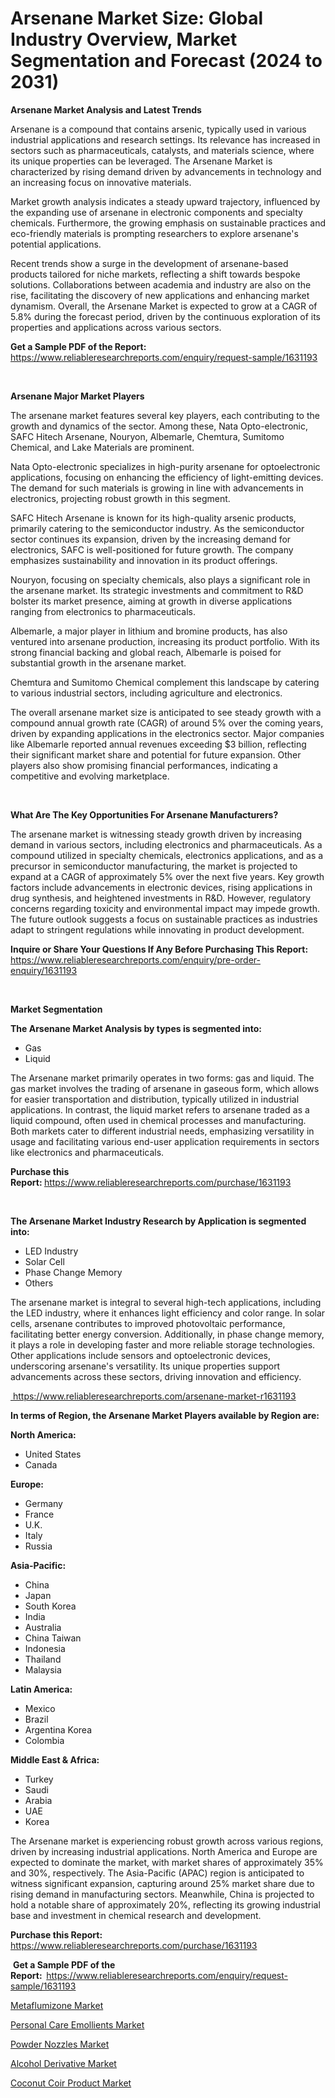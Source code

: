 <p><h1>Arsenane Market Size: Global Industry Overview, Market Segmentation and Forecast (2024 to 2031)</h1></p><p><strong>Arsenane Market Analysis and Latest Trends</strong></p>
<p><p>Arsenane is a compound that contains arsenic, typically used in various industrial applications and research settings. Its relevance has increased in sectors such as pharmaceuticals, catalysts, and materials science, where its unique properties can be leveraged. The Arsenane Market is characterized by rising demand driven by advancements in technology and an increasing focus on innovative materials. </p><p>Market growth analysis indicates a steady upward trajectory, influenced by the expanding use of arsenane in electronic components and specialty chemicals. Furthermore, the growing emphasis on sustainable practices and eco-friendly materials is prompting researchers to explore arsenane's potential applications. </p><p>Recent trends show a surge in the development of arsenane-based products tailored for niche markets, reflecting a shift towards bespoke solutions. Collaborations between academia and industry are also on the rise, facilitating the discovery of new applications and enhancing market dynamism. Overall, the Arsenane Market is expected to grow at a CAGR of 5.8% during the forecast period, driven by the continuous exploration of its properties and applications across various sectors.</p></p>
<p><strong>Get a Sample PDF of the Report:&nbsp;</strong> <a href="https://www.reliableresearchreports.com/enquiry/request-sample/1631193?utm_campaign=28&utm_medium=2&utm_source=Github&utm_content=ia&utm_term=27102024&utm_id=arsenane">https://www.reliableresearchreports.com/enquiry/request-sample/1631193</a></p>
<p>&nbsp;</p>
<p><strong>Arsenane Major Market Players</strong></p>
<p><p>The arsenane market features several key players, each contributing to the growth and dynamics of the sector. Among these, Nata Opto-electronic, SAFC Hitech Arsenane, Nouryon, Albemarle, Chemtura, Sumitomo Chemical, and Lake Materials are prominent.</p><p>Nata Opto-electronic specializes in high-purity arsenane for optoelectronic applications, focusing on enhancing the efficiency of light-emitting devices. The demand for such materials is growing in line with advancements in electronics, projecting robust growth in this segment.</p><p>SAFC Hitech Arsenane is known for its high-quality arsenic products, primarily catering to the semiconductor industry. As the semiconductor sector continues its expansion, driven by the increasing demand for electronics, SAFC is well-positioned for future growth. The company emphasizes sustainability and innovation in its product offerings.</p><p>Nouryon, focusing on specialty chemicals, also plays a significant role in the arsenane market. Its strategic investments and commitment to R&D bolster its market presence, aiming at growth in diverse applications ranging from electronics to pharmaceuticals.</p><p>Albemarle, a major player in lithium and bromine products, has also ventured into arsenane production, increasing its product portfolio. With its strong financial backing and global reach, Albemarle is poised for substantial growth in the arsenane market.</p><p>Chemtura and Sumitomo Chemical complement this landscape by catering to various industrial sectors, including agriculture and electronics.</p><p>The overall arsenane market size is anticipated to see steady growth with a compound annual growth rate (CAGR) of around 5% over the coming years, driven by expanding applications in the electronics sector. Major companies like Albemarle reported annual revenues exceeding $3 billion, reflecting their significant market share and potential for future expansion. Other players also show promising financial performances, indicating a competitive and evolving marketplace.</p></p>
<p>&nbsp;</p>
<p><strong>What Are The Key Opportunities For Arsenane Manufacturers?</strong></p>
<p><p>The arsenane market is witnessing steady growth driven by increasing demand in various sectors, including electronics and pharmaceuticals. As a compound utilized in specialty chemicals, electronics applications, and as a precursor in semiconductor manufacturing, the market is projected to expand at a CAGR of approximately 5% over the next five years. Key growth factors include advancements in electronic devices, rising applications in drug synthesis, and heightened investments in R&D. However, regulatory concerns regarding toxicity and environmental impact may impede growth. The future outlook suggests a focus on sustainable practices as industries adapt to stringent regulations while innovating in product development.</p></p>
<p><strong>Inquire or Share Your Questions If Any Before Purchasing This Report:</strong> <a href="https://www.reliableresearchreports.com/enquiry/pre-order-enquiry/1631193?utm_campaign=28&utm_medium=2&utm_source=Github&utm_content=ia&utm_term=27102024&utm_id=arsenane">https://www.reliableresearchreports.com/enquiry/pre-order-enquiry/1631193</a></p>
<p>&nbsp;</p>
<p><strong>Market Segmentation</strong></p>
<p><strong>The Arsenane Market Analysis by types is segmented into:</strong></p>
<p><ul><li>Gas</li><li>Liquid</li></ul></p>
<p><p>The Arsenane market primarily operates in two forms: gas and liquid. The gas market involves the trading of arsenane in gaseous form, which allows for easier transportation and distribution, typically utilized in industrial applications. In contrast, the liquid market refers to arsenane traded as a liquid compound, often used in chemical processes and manufacturing. Both markets cater to different industrial needs, emphasizing versatility in usage and facilitating various end-user application requirements in sectors like electronics and pharmaceuticals.</p></p>
<p><strong>Purchase this Report:&nbsp;</strong><a href="https://www.reliableresearchreports.com/purchase/1631193?utm_campaign=28&utm_medium=2&utm_source=Github&utm_content=ia&utm_term=27102024&utm_id=arsenane">https://www.reliableresearchreports.com/purchase/1631193</a></p>
<p>&nbsp;</p>
<p><strong>The Arsenane Market Industry Research by Application is segmented into:</strong></p>
<p><ul><li>LED Industry</li><li>Solar Cell</li><li>Phase Change Memory</li><li>Others</li></ul></p>
<p><p>The arsenane market is integral to several high-tech applications, including the LED industry, where it enhances light efficiency and color range. In solar cells, arsenane contributes to improved photovoltaic performance, facilitating better energy conversion. Additionally, in phase change memory, it plays a role in developing faster and more reliable storage technologies. Other applications include sensors and optoelectronic devices, underscoring arsenane's versatility. Its unique properties support advancements across these sectors, driving innovation and efficiency.</p></p>
<p><a href="https://www.reliableresearchreports.com/arsenane-market-r1631193?utm_campaign=28&utm_medium=2&utm_source=Github&utm_content=ia&utm_term=27102024&utm_id=arsenane">&nbsp;https://www.reliableresearchreports.com/arsenane-market-r1631193</a></p>
<p><strong>In terms of Region, the Arsenane Market Players available by Region are:</strong></p>
<p>
    <p> <strong> North America: </strong>
        <ul>
            <li>United States</li>
            <li>Canada</li>
        </ul>
        </p> 
    <p> <strong> Europe: </strong>
        <ul>
            <li>Germany</li>
            <li>France</li>
            <li>U.K.</li>
            <li>Italy</li>
            <li>Russia</li>
        </ul>
        </p> 
    <p> <strong> Asia-Pacific: </strong>
        <ul>
            <li>China</li>
            <li>Japan</li>
            <li>South Korea</li>
            <li>India</li>
            <li>Australia</li>
            <li>China Taiwan</li>
            <li>Indonesia</li>
            <li>Thailand</li>
            <li>Malaysia</li>
        </ul>
        </p> 
    <p> <strong> Latin America: </strong>
        <ul>
            <li>Mexico</li>
            <li>Brazil</li>
            <li>Argentina Korea</li>
            <li>Colombia</li>
        </ul>
        </p> 
    <p> <strong> Middle East & Africa: </strong>
        <ul>
            <li>Turkey</li>
            <li>Saudi</li>
            <li>Arabia</li>
            <li>UAE</li>
            <li>Korea</li>
        </ul>
    </p>
    </p>
<p><p>The Arsenane market is experiencing robust growth across various regions, driven by increasing industrial applications. North America and Europe are expected to dominate the market, with market shares of approximately 35% and 30%, respectively. The Asia-Pacific (APAC) region is anticipated to witness significant expansion, capturing around 25% market share due to rising demand in manufacturing sectors. Meanwhile, China is projected to hold a notable share of approximately 20%, reflecting its growing industrial base and investment in chemical research and development.</p></p>
<p><strong>Purchase this Report: </strong><a href="https://www.reliableresearchreports.com/purchase/1631193?utm_campaign=28&utm_medium=2&utm_source=Github&utm_content=ia&utm_term=27102024&utm_id=arsenane">https://www.reliableresearchreports.com/purchase/1631193</a></p>
<p>&nbsp;<strong>Get a Sample PDF of the Report:&nbsp;&nbsp;</strong><a href="https://www.reliableresearchreports.com/enquiry/request-sample/1631193?utm_campaign=28&utm_medium=2&utm_source=Github&utm_content=ia&utm_term=27102024&utm_id=arsenane">https://www.reliableresearchreports.com/enquiry/request-sample/1631193</a></p>
<p><strong></strong></p>
<p><p><a href="https://www.linkedin.com/pulse/metaflumizone-market-evolution-future-outlook-forecasting-1fzxe?utm_campaign=28&utm_medium=2&utm_source=Github&utm_content=ia&utm_term=27102024&utm_id=arsenane">Metaflumizone Market</a></p><p><a href="https://github.com/florjvdva/Market-Research-Report-List-1/blob/main/personal-care-emollients-market.md?utm_campaign=28&utm_medium=2&utm_source=Github&utm_content=ia&utm_term=27102024&utm_id=arsenane">Personal Care Emollients Market</a></p><p><a href="https://issuu.com/reportprime-2/docs/powder-nozzles-market-size-2030.ppt_246b012cddc527?utm_campaign=28&utm_medium=2&utm_source=Github&utm_content=ia&utm_term=27102024&utm_id=arsenane">Powder Nozzles Market</a></p><p><a href="https://www.linkedin.com/pulse/decoding-alcohol-derivative-market-signals-growth-algorithms-wacve?utm_campaign=28&utm_medium=2&utm_source=Github&utm_content=ia&utm_term=27102024&utm_id=arsenane">Alcohol Derivative Market</a></p><p><a href="https://github.com/kiara3n0pau/Market-Research-Report-List-1/blob/main/coconut-coir-product-market.md?utm_campaign=28&utm_medium=2&utm_source=Github&utm_content=ia&utm_term=27102024&utm_id=arsenane">Coconut Coir Product Market</a></p></p>